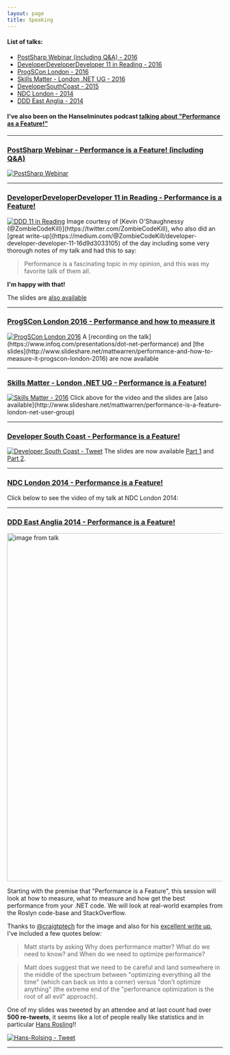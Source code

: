 ```yaml
---
layout: page
title: Speaking
---
```


<h4><strong>List of talks:</strong></h4>

- [PostSharp Webinar (including Q&A) - 2016](#PostSharpWebinar)
- [DeveloperDeveloperDeveloper 11 in Reading - 2016](#DDD11Reading)
- [ProgSCon London - 2016](#ProgSConLondon2016)
- [Skills Matter - London .NET UG - 2016](#SkillsMatter2016)
- [DeveloperSouthCoast - 2015](#DeveloperSouthCoast)
- [NDC London - 2014](#NDCLondon2014)
- [DDD East Anglia - 2014](#dddEastAnglia2014)

<h4><strong>I've also been on the Hanselminutes podcast  <a href="http://hanselminutes.com/458/performance-as-a-feature-with-matt-warren" target="_blank">talking about "Performance as a Feature!"</a></strong></h4>

<hr />

<h3 id="#PostSharpWebinar"><strong><a href="http://www.postsharp.net/blog/post/webinar-recording-performance-is-a-feature" target="_blank">PostSharp Webinar - Performance is a Feature! (including Q&A)</a></strong></h3>
<a href="http://www.postsharp.net/blog/post/webinar-recording-performance-is-a-feature" target="_blank"><img src="{{ base }}/images/speaking/PostSharp Webinar.png" alt="PostSharp Webinar"/></a>

<hr />

<h3 id="DDD11Reading"><strong><a href="http://developerdeveloperdeveloper.com/Sessions/Details/47" target="_blank">DeveloperDeveloperDeveloper 11 in Reading - Performance is a Feature!</a></strong></h3>
<a href="{{ base }}/images/speaking/DDD11-Reading-2016.jpeg" target="_blank"><img src="{{ base }}/images/speaking/DDD11-Reading-2016.jpeg" alt="DDD 11 in Reading"/></a>
Image courtesy of [Kevin O'Shaughnessy (@ZombieCodeKill)](https://twitter.com/ZombieCodeKill), who also did an [great write-up](https://medium.com/@ZombieCodeKill/developer-developer-developer-11-16d9d3033105) of the day including some very thorough notes of my talk and had this to say:

<blockquote>
Performance is a fascinating topic in my opinion, and this was my favorite talk of them all.
</blockquote>

<b>I'm happy with that!</b>

The slides are [also available](http://www.slideshare.net/mattwarren/performance-is-a-feature-at-ddd-11)

<hr />

<h3 id="ProgSConLondon2016"><strong><a href="http://www.progscon.co.uk/talks" target="_blank">ProgSCon London 2016 - Performance and how to measure it</a></strong></h3>
<a href="http://www.progscon.co.uk/talks" target="_blank"><img src="{{ base }}/images/speaking/ProgSConLondon2016.png" alt="ProgSCon London 2016"/></a>
A [recording on the talk](https://www.infoq.com/presentations/dot-net-performance) and [the slides](http://www.slideshare.net/mattwarren/performance-and-how-to-measure-it-progscon-london-2016) are now available

<hr />

<h3 id="SkillsMatter2016"><strong><a href="https://skillsmatter.com/skillscasts/7809-performance-is-a-feature" target="_blank">Skills Matter - London .NET UG - Performance is a Feature!</a></strong></h3>
<a href="https://skillsmatter.com/skillscasts/7809-performance-is-a-feature" target="_blank"><img src="{{ base }}/images/speaking/Skills Matter - 2016.png" alt="Skills Matter - 2016"/></a>
Click above for the video and the slides are [also available](http://www.slideshare.net/mattwarren/performance-is-a-feature-london-net-user-group)

<hr />

<h3 id="DeveloperSouthCoast"><strong><a href="http://www.meetup.com/DeveloperSouthCoast/events/219892995/" target="_blank">Developer South Coast - Performance is a Feature!</a></strong></h3>
<a href="https://twitter.com/DevSouthCoast/status/611619058509848576/" target="_blank"><img src="{{ base }}/images/speaking/developer-south-coast-tweet.png" alt="Developer South Coast - Tweet"/></a>
The slides are now available <a href="http://www.slideshare.net/mattwarren/performance-is-a-feature-developer-south-coast-part-1" target="_blank">Part 1</a> and <a href="http://www.slideshare.net/mattwarren/performance-is-a-feature-developer-south-coast-part-2" target="_blank">Part 2</a>.

<hr />

<h3 id="NDCLondon2014"><strong><a name="NDCLondon2014" href="http://ndc-london.oktaset.com/p-22875" target="_blank">NDC London 2014 - Performance is a Feature!</a></strong></h3>
Click below to see the video of my talk at NDC London 2014:
<a href="https://vimeo.com/113730777" target="_blank" title="Performance is a Feature! by Matt Warren"><img src="{{ base }}/images/speaking/NDC-Talk-Video-Intro.jpg" alt="" class="aligncenter"></a>

<hr />

<h3 id ="dddEastAnglia2014"><strong><a href="http://dddeastanglia.com/Session/Details/3140" target="_blank">DDD East Anglia 2014 - Performance is a Feature!</a></strong></h3>
<a href="{{ base }}/images/speaking/20140913_120744_lls.jpg" target="_blank"><img src="{{ base }}/images/speaking/20140913_120744_lls.jpg" alt="image from talk" width="570" height="812"/></a>

Starting with the premise that "Performance is a Feature", this session will look at how to measure, what to measure and how get the best performance from your .NET code. We will look at real-world examples from the Roslyn code-base and StackOverflow.

Thanks to <a href="https://twitter.com/craigtptech" target="_blank">@craigtptech</a> for the image and also for his <a href="http://blog.craigtp.co.uk/post/DDD-East-Anglia-2014-Review" target="_blank">excellent write up</a>, I've included a few quotes below:

<blockquote>Matt starts by asking Why does performance matter? What do we need to know? and When do we need to optimize performance?</blockquote>

<blockquote>
  Matt does suggest that we need to be careful and land somewhere in the middle of the spectrum between "optimizing everything all the time" (which can back us into a corner) versus "don't optimize anything" (the extreme end of the "performance optimization is the root of all evil" approach).
</blockquote>

One of my slides was tweeted by an attendee and at last count had over <strong>500 re-tweets</strong>, it seems like a lot of people really like statistics and in particular <a href="http://en.wikipedia.org/wiki/Hans_Rosling" target="_blank">Hans Rosling</a>!!

<a href="https://twitter.com/GoodCoffeeCode/status/510748565992652800" target="_blank"><img src="{{ base }}/images/speaking/Hans-Rolsing-tweet.png" alt="Hans-Rolsing - Tweet"/></a>

<hr />